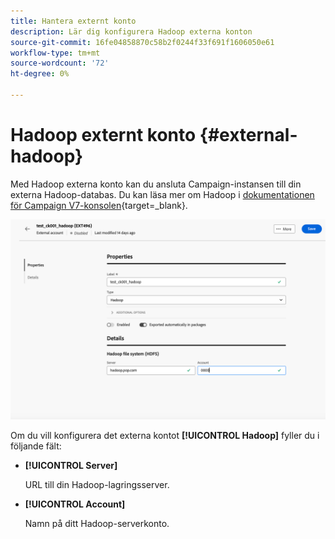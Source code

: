```yaml
---
title: Hantera externt konto
description: Lär dig konfigurera Hadoop externa konton
source-git-commit: 16fe04858870c58b2f0244f33f691f1606050e61
workflow-type: tm+mt
source-wordcount: '72'
ht-degree: 0%

---
```


# Hadoop externt konto {#external-hadoop}

Med Hadoop externa konto kan du ansluta Campaign-instansen till din externa Hadoop-databas. Du kan läsa mer om Hadoop i [dokumentationen för Campaign V7-konsolen](https://experienceleague.adobe.com/sv/docs/campaign-classic/using/installing-campaign-classic/accessing-external-database/configure-fda/config-databases/configure-fda-hadoop){target=_blank}.

![Skärmbild som visar konfigurationen för Hadoop externa konto.](assets/external-hadoop.png)

Om du vill konfigurera det externa kontot **[!UICONTROL Hadoop]** fyller du i följande fält:

* **[!UICONTROL Server]**

  URL till din Hadoop-lagringsserver.

* **[!UICONTROL Account]**

  Namn på ditt Hadoop-serverkonto.
